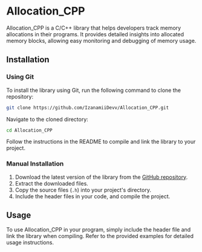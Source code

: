 # Allocation_CPP

Allocation_CPP is a C/C++ library that helps developers track memory allocations in their programs. It provides detailed insights into allocated memory blocks, allowing easy monitoring and debugging of memory usage.

## Installation

### Using Git

To install the library using Git, run the following command to clone the repository:

```sh
git clone https://github.com/IzanamiiDevv/Allocation_CPP.git
```

Navigate to the cloned directory:

```sh
cd Allocation_CPP
```

Follow the instructions in the README to compile and link the library to your project.

### Manual Installation

1. Download the latest version of the library from the [GitHub repository](https://github.com/IzanamiiDevv/Allocation_CPP/).
2. Extract the downloaded files.
3. Copy the source files (`.h`) into your project's directory.
4. Include the header files in your code, and compile the project.

## Usage

To use Allocation_CPP in your program, simply include the header file and link the library when compiling. Refer to the provided examples for detailed usage instructions.